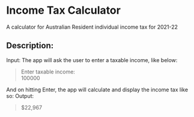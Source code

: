 # Income Tax Calculator

A calculator for Australian Resident individual income tax for 2021-22

## Description:

Input:
The app will ask the user to enter a taxable income, like below:

> Enter taxable income:\
> 100000

And on hitting Enter, the app will calculate and display the income tax like so:
Output:
> $22,967